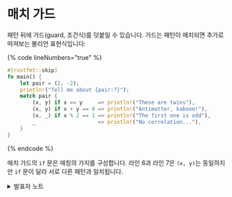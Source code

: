 # 매치 가드

패턴 뒤에 가드(guard, 조건식)를 덧붙일 수 있습니다. 가드는 패턴이 매치되면 추가로 따져보는 불리언 표현식입니다:

{% code lineNumbers="true" %}
```rust
#[rustfmt::skip]
fn main() {
    let pair = (2, -2);
    println!("Tell me about {pair:?}");
    match pair {
        (x, y) if x == y     => println!("These are twins"),
        (x, y) if x + y == 0 => println!("Antimatter, kaboom!"),
        (x, _) if x % 2 == 1 => println!("The first one is odd"),
        _                    => println!("No correlation..."),
    }
}
```
{% endcode %}

매치 가드의 `if` 문은 매칭의 가지를 구성합니다. 라인 6과 라인 7은 `(x, y)`는 동일하지만 `if` 문이 달라 서로 다른 패턴과 일치됩니다.&#x20;

<details>

<summary>발표자 노트 </summary>

* 매치 가드는 별도의 문법 요소로서 패턴 자체만으로 표현하기 어려운 복잡한 경우를 간결하게 표현하고자 할 때 유용합니다.
* 매치의 각 팔(혹은 가지) 안에 따로 `if`를 사용한 것과 다릅니다. 매치 가지의 `=>` 뒤에 사용된 `if` 표현식은 해당 가지가 선택된 다음에 실행됩니다. 따라서 여기서 `if` 조건이 실패하더라도 원래 `match`의 다른 가지는 고려되지 않습니다.
* 패턴에 정의된 변수를 가드의 표현식에서 사용할 수 있습니다.
* **\[1]** 가드에 정의된 조건은 `|` 를 포함하는 패턴의 모든 표현식에 적용됩니다.

**\[1]** 실제 사용할 때 깜빡하기 쉬운 조건으로 보입니다.

</details>
